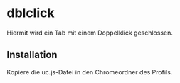 # dblclick

Hiermit wird ein Tab mit einem Doppelklick geschlossen.

## Installation
Kopiere die uc.js-Datei in den Chromeordner des Profils.